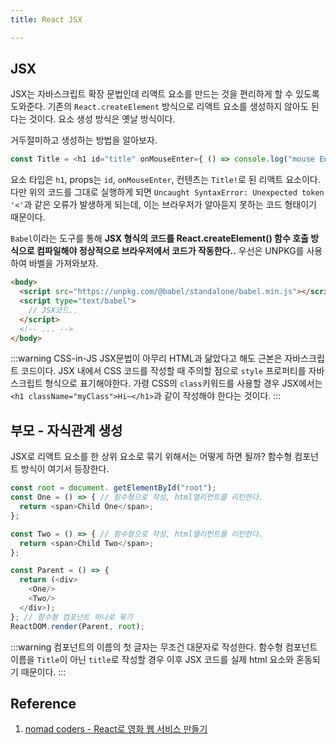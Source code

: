 ```yaml
---
title: React JSX

---
```

## JSX
JSX는 자바스크립트 확장 문법인데 리액트 요소를 만드는 것을 편리하게 할 수 있도록 도와준다. 기존의 `React.createElement` 방식으로 리액트 요소를 생성하지 않아도 된다는 것이다. 요소 생성 방식은 옛날 방식이다.

거두절미하고 생성하는 방법을 알아보자.

```javascript
const Title = <h1 id="title" onMouseEnter={ () => console.log("mouse Enter!") }>Title!</h1>
```

요소 타입은 `h1`, props는 `id`, `onMouseEnter`,  컨텐츠는 `Title!`로 된 리액트 요소이다. 다만 위의 코드를 그대로 실행하게 되면 `Uncaught SyntaxError: Unexpected token '<'`과 같은 오류가 발생하게 되는데, 이는 브라우저가 알아듣지 못하는 코드 형태이기 때문이다.

`Babel`이라는 도구를 통해 **JSX 형식의 코드를 React.createElement() 함수 호출 방식으로 컴파일해야 정상적으로 브라우저에서 코드가 작동한다..** 우선은 UNPKG를 사용하여 바벨을 가져와보자.
```html
<body>
  <script src="https://unpkg.com/@babel/standalone/babel.min.js"></script>
  <script type="text/babel">
    // JSX코드..
  </script>
  <!-- ... -->
</body>
```

:::warning CSS-in-JS
JSX문법이 아무리 HTML과 닮았다고 해도 근본은 자바스크립트 코드이다. JSX 내에서 CSS 코드를 작성할 때 주의할 점으로 `style` 프로퍼티를 자바스크립트 형식으로 표기해야한다. 가령 CSS의 `class`키워드를 사용할 경우 JSX에서는 `<h1 className="myClass">Hi~</h1>`과 같이 작성해야 한다는 것이다.
:::

## 부모 - 자식관계 생성
JSX로 리액트 요소를 한 상위 요소로 묶기 위해서는 어떻게 하면 될까? 함수형 컴포넌트 방식이 여기서 등장한다.
```javascript
const root = document. getElementById("root");
const One = () => { // 함수형으로 작성, html엘리먼트를 리턴한다.
  return <span>Child One</span>;
};

const Two = () => { // 함수형으로 작성, html엘리먼트를 리턴한다.
  return <span>Child Two</span>;
};

const Parent = () => {
  return (<div>
    <One/>
    <Two/>
  </div>);
}; // 함수형 컴포넌트 하나로 묶기
ReactDOM.render(Parent, root);
```

:::warning
컴포넌트의 이름의 첫 글자는 무조건 대문자로 작성한다. 함수형 컴포넌트 이름을 `Title`이 아닌 `title`로 작성할 경우 이후 JSX 코드를 실제 html 요소와 혼동되기 때문이다.
:::


## Reference
1. [nomad coders - React로 영화 웹 서비스 만들기](https://nomadcoders.co/react-for-beginners/lobby)